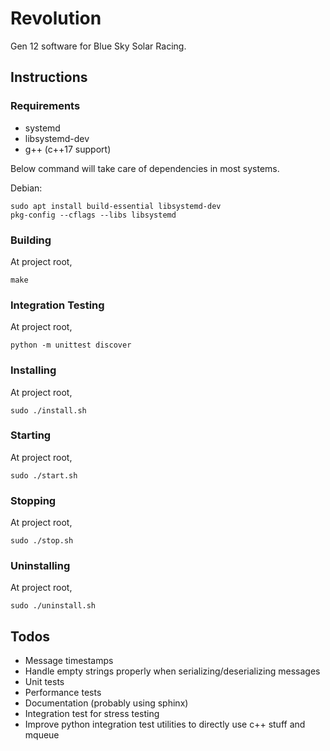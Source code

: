 # Revolution

Gen 12 software for Blue Sky Solar Racing.

## Instructions

### Requirements

- systemd
- libsystemd-dev
- g++ (c++17 support)

Below command will take care of dependencies in most systems.

Debian:

	sudo apt install build-essential libsystemd-dev
	pkg-config --cflags --libs libsystemd

### Building

At project root,

	make

### Integration Testing

At project root,

	python -m unittest discover

### Installing

At project root,

	sudo ./install.sh

### Starting

At project root,

	sudo ./start.sh

### Stopping

At project root,

	sudo ./stop.sh

### Uninstalling

At project root,

	sudo ./uninstall.sh

## Todos

- Message timestamps
- Handle empty strings properly when serializing/deserializing messages
- Unit tests
- Performance tests
- Documentation (probably using sphinx)
- Integration test for stress testing
- Improve python integration test utilities to directly use c++ stuff and mqueue

